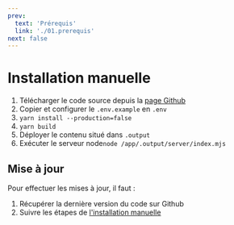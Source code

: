 ```yaml
---
prev:
  text: 'Prérequis'
  link: './01.prerequis'
next: false
---
```

# Installation manuelle

1. Télécharger le code source depuis la [page Github](https://github.com/froozeify/narvik-front)
2. Copier et configurer le `.env.example` en `.env`
3. `yarn install --production=false`
4. `yarn build`
5. Déployer le contenu situé dans `.output`
6. Exécuter le serveur node`node /app/.output/server/index.mjs`

## Mise à jour
Pour effectuer les mises à jour, il faut :

1. Récupérer la dernière version du code sur Github
2. Suivre les étapes de [l'installation manuelle](#installation-manuelle)
